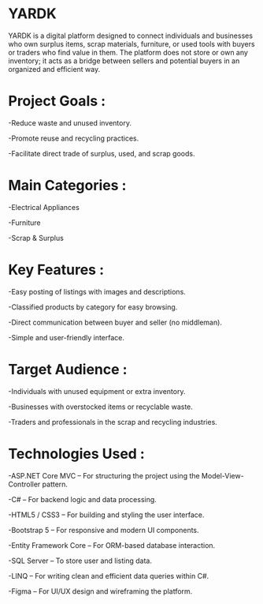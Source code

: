 # YARDK

YARDK is a digital platform designed to connect individuals and businesses who own surplus items, scrap materials, furniture, or used tools with buyers or traders who find value in them. The platform does not store or own any inventory; it acts as a bridge between sellers and potential buyers in an organized and efficient way.

# Project Goals :

-Reduce waste and unused inventory.

-Promote reuse and recycling practices.

-Facilitate direct trade of surplus, used, and scrap goods.

# Main Categories :

-Electrical Appliances

-Furniture

-Scrap & Surplus

# Key Features :

-Easy posting of listings with images and descriptions.

-Classified products by category for easy browsing.

-Direct communication between buyer and seller (no middleman).

-Simple and user-friendly interface.

# Target Audience :

-Individuals with unused equipment or extra inventory.

-Businesses with overstocked items or recyclable waste.

-Traders and professionals in the scrap and recycling industries.

# Technologies Used :

-ASP.NET Core MVC – For structuring the project using the Model-View-Controller pattern.

-C# – For backend logic and data processing.

-HTML5 / CSS3 – For building and styling the user interface.

-Bootstrap 5 – For responsive and modern UI components.

-Entity Framework Core – For ORM-based database interaction.

-SQL Server – To store user and listing data.

-LINQ – For writing clean and efficient data queries within C#.

-Figma – For UI/UX design and wireframing the platform.

